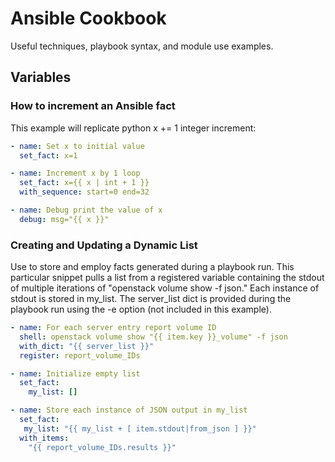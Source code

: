 # Ansible Cookbook
Useful techniques, playbook syntax, and module use examples.   

## Variables

### How to increment an Ansible fact
This example will replicate python x += 1 integer increment:

```yaml
- name: Set x to initial value
  set_fact: x=1

- name: Increment x by 1 loop
  set_fact: x={{ x | int + 1 }}
  with_sequence: start=0 end=32

- name: Debug print the value of x
  debug: msg="{{ x }}"
```

### Creating and Updating a Dynamic List
Use to store and employ facts generated during a playbook run.  This particular snippet pulls a list from a registered variable containing the stdout of multiple iterations of "openstack volume show -f json."  Each instance of stdout is stored in my_list.  The server_list dict is provided during the playbook run using the -e option (not included in this example).

```yaml
- name: For each server entry report volume ID
  shell: openstack volume show "{{ item.key }}_volume" -f json
  with_dict: "{{ server_list }}"
  register: report_volume_IDs

- name: Initialize empty list
  set_fact:
    my_list: []

- name: Store each instance of JSON output in my_list
  set_fact:
   my_list: "{{ my_list + [ item.stdout|from_json ] }}"
  with_items:
    "{{ report_volume_IDs.results }}"
```


